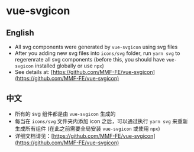 # vue-svgicon

## English

* All svg components were generated by `vue-svgicon` using svg files
* After you adding new svg files into `icons/svg` folder, run `yarn svg` to regerenrate all svg components (before this, you should have `vue-svgicon` installed globally or use `npx`)
* See details at: [https://github.com/MMF-FE/vue-svgicon](https://github.com/MMF-FE/vue-svgicon)

## 中文

* 所有的 svg 组件都是由 `vue-svgicon` 生成的
* 每当在 `icons/svg` 文件夹内添加 icon 之后，可以通过执行 `yarn svg` 来重新生成所有组件 (在此之前需要全局安装 `vue-svgicon` 或使用 `npx`)
* 详细文档请见：[https://github.com/MMF-FE/vue-svgicon](https://github.com/MMF-FE/vue-svgicon)